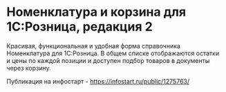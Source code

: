 # Номенклатура и корзина для 1С:Розница, редакция 2

Красивая, функциональная и удобная форма справочника Номенклатура для 1С:Розница. В общем списке отображаются остатки и цены по каждой позиции и доступен подбор товаров в документы через корзину.

Публикация на инфостарт - https://infostart.ru/public/1275763/
